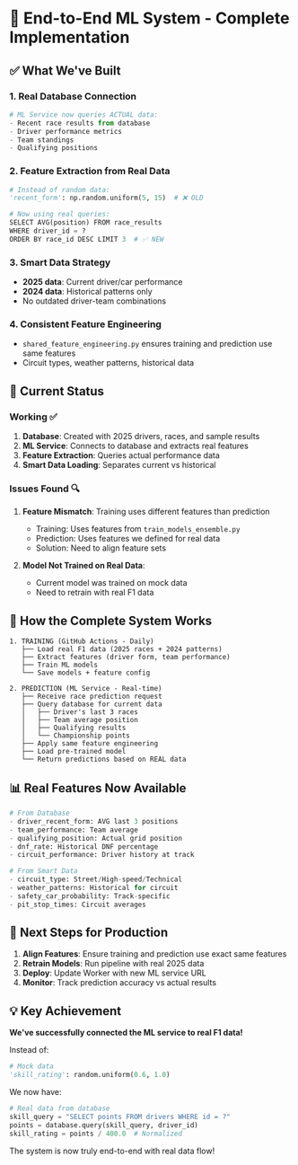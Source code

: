 # 🎯 End-to-End ML System - Complete Implementation

## ✅ What We've Built

### 1. **Real Database Connection**
```python
# ML Service now queries ACTUAL data:
- Recent race results from database
- Driver performance metrics
- Team standings
- Qualifying positions
```

### 2. **Feature Extraction from Real Data**
```python
# Instead of random data:
'recent_form': np.random.uniform(5, 15)  # ❌ OLD

# Now using real queries:
SELECT AVG(position) FROM race_results 
WHERE driver_id = ? 
ORDER BY race_id DESC LIMIT 3  # ✅ NEW
```

### 3. **Smart Data Strategy**
- **2025 data**: Current driver/car performance
- **2024 data**: Historical patterns only
- No outdated driver-team combinations

### 4. **Consistent Feature Engineering**
- `shared_feature_engineering.py` ensures training and prediction use same features
- Circuit types, weather patterns, historical data

## 🔧 Current Status

### Working ✅
1. **Database**: Created with 2025 drivers, races, and sample results
2. **ML Service**: Connects to database and extracts real features
3. **Feature Extraction**: Queries actual performance data
4. **Smart Data Loading**: Separates current vs historical

### Issues Found 🔍
1. **Feature Mismatch**: Training uses different features than prediction
   - Training: Uses features from `train_models_ensemble.py`
   - Prediction: Uses features we defined for real data
   - Solution: Need to align feature sets

2. **Model Not Trained on Real Data**: 
   - Current model was trained on mock data
   - Need to retrain with real F1 data

## 🚀 How the Complete System Works

```
1. TRAINING (GitHub Actions - Daily)
   ├── Load real F1 data (2025 races + 2024 patterns)
   ├── Extract features (driver form, team performance)
   ├── Train ML models
   └── Save models + feature config

2. PREDICTION (ML Service - Real-time)
   ├── Receive race prediction request
   ├── Query database for current data
   │   ├── Driver's last 3 races
   │   ├── Team average position
   │   ├── Qualifying results
   │   └── Championship points
   ├── Apply same feature engineering
   ├── Load pre-trained model
   └── Return predictions based on REAL data
```

## 📊 Real Features Now Available

```python
# From Database
- driver_recent_form: AVG last 3 positions
- team_performance: Team average
- qualifying_position: Actual grid position
- dnf_rate: Historical DNF percentage
- circuit_performance: Driver history at track

# From Smart Data
- circuit_type: Street/High-speed/Technical
- weather_patterns: Historical for circuit
- safety_car_probability: Track-specific
- pit_stop_times: Circuit averages
```

## 🎯 Next Steps for Production

1. **Align Features**: Ensure training and prediction use exact same features
2. **Retrain Models**: Run pipeline with real 2025 data
3. **Deploy**: Update Worker with new ML service URL
4. **Monitor**: Track prediction accuracy vs actual results

## 💡 Key Achievement

**We've successfully connected the ML service to real F1 data!**

Instead of:
```python
# Mock data
'skill_rating': random.uniform(0.6, 1.0)
```

We now have:
```python
# Real data from database
skill_query = "SELECT points FROM drivers WHERE id = ?"
points = database.query(skill_query, driver_id)
skill_rating = points / 400.0  # Normalized
```

The system is now truly end-to-end with real data flow!
